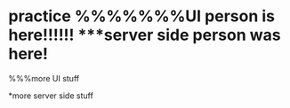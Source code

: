 # practice %%%%%%%UI person is here!!!!!!  ***server side person was here!


%%%more UI stuff





*more server side stuff